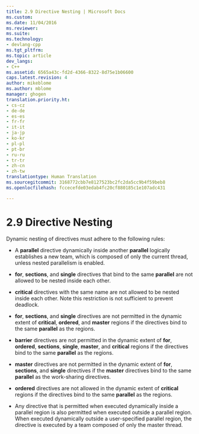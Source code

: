```yaml
---
title: 2.9 Directive Nesting | Microsoft Docs
ms.custom: 
ms.date: 11/04/2016
ms.reviewer: 
ms.suite: 
ms.technology:
- devlang-cpp
ms.tgt_pltfrm: 
ms.topic: article
dev_langs:
- C++
ms.assetid: 6565a43c-fd2d-4366-8322-8d75e1b06600
caps.latest.revision: 4
author: mikeblome
ms.author: mblome
manager: ghogen
translation.priority.ht:
- cs-cz
- de-de
- es-es
- fr-fr
- it-it
- ja-jp
- ko-kr
- pl-pl
- pt-br
- ru-ru
- tr-tr
- zh-cn
- zh-tw
translationtype: Human Translation
ms.sourcegitcommit: 3168772cbb7e8127523bc2fc2da5cc9b4f59beb8
ms.openlocfilehash: fccecefde03edab4fc20cf880185c1e107adc431

---
```

# 2.9 Directive Nesting
Dynamic nesting of directives must adhere to the following rules:  
  
-   A **parallel** directive dynamically inside another **parallel** logically establishes a new team, which is composed of only the current thread, unless nested parallelism is enabled.  
  
-   **for**, **sections**, and **single** directives that bind to the same **parallel** are not allowed to be nested inside each other.  
  
-   **critical** directives with the same name are not allowed to be nested inside each other. Note this restriction is not sufficient to prevent deadlock.  
  
-   **for**, **sections**, and **single** directives are not permitted in the dynamic extent of **critical**, **ordered**, and **master** regions if the directives bind to the same **parallel** as the regions.  
  
-   **barrier** directives are not permitted in the dynamic extent of **for**, **ordered**, **sections**, **single**, **master**, and **critical** regions if the directives bind to the same **parallel** as the regions.  
  
-   **master** directives are not permitted in the dynamic extent of **for**, **sections**, and **single** directives if the **master** directives bind to the same **parallel** as the work-sharing directives.  
  
-   **ordered** directives are not allowed in the dynamic extent of **critical** regions if the directives bind to the same **parallel** as the regions.  
  
-   Any directive that is permitted when executed dynamically inside a parallel region is also permitted when executed outside a parallel region. When executed dynamically outside a user-specified parallel region, the directive is executed by a team composed of only the master thread.


<!--HONumber=Jan17_HO1-->


